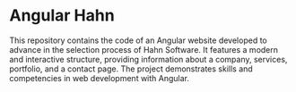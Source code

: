 # Angular Hahn
This repository contains the code of an Angular website developed to advance in the selection process of Hahn Software. It features a modern and interactive structure, providing information about a company, services, portfolio, and a contact page. The project demonstrates skills and competencies in web development with Angular.
